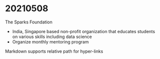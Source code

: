 # 20210508

The Sparks Foundation

- India, Singapore based non-profit organization that educates students on various skills including data science
- Organize monthly mentoring program 

Markdown supports relative path for hyper-links

